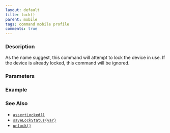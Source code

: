```yaml
---
layout: default
title: lock()
parent: mobile
tags: command mobile profile
comments: true
---
```



### Description
As the name suggest, this command will attempt to lock the device in use.  If the device is already locked, this command
will be ignored.


### Parameters


### Example


### See Also
- [`assertLocked()`](assertLocked())
- [`saveLockStatus(var)`](saveLockStatus(var))
- [`unlock()`](unlock())
